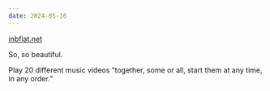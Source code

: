 ```yaml
---
date: 2024-05-16
---
```

[inbflat.net](https://www.inbflat.net)

So, so beautiful.

Play 20 different music videos “together, some or all, start them at any time, in any order.”